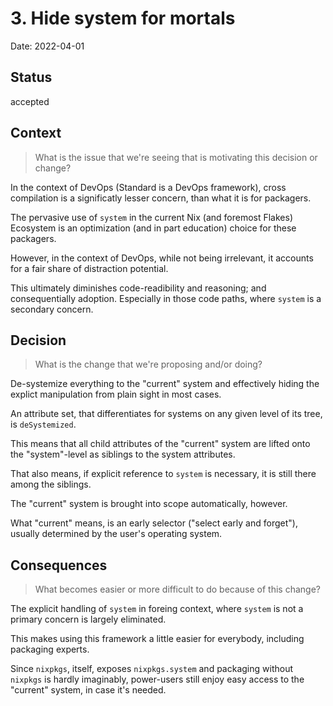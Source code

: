 # 3. Hide system for mortals

Date: 2022-04-01

## Status

accepted

## Context

> What is the issue that we're seeing that is motivating this decision or change?

<!-- write an answer to this question below -->

In the context of DevOps (Standard is a DevOps framework), cross compilation is a significatly lesser concern, than what it is for packagers.

The pervasive use of `system` in the current Nix (and foremost Flakes) Ecosystem is an optimization (and in part education) choice for these packagers.

However, in the context of DevOps, while not being irrelevant, it accounts for a fair share of distraction potential.

This ultimately diminishes code-readibility and reasoning; and consequentially adoption. Especially in those code paths, where `system` is a secondary concern.

## Decision

> What is the change that we're proposing and/or doing?

<!-- write an answer to this question below -->

De-systemize everything to the "current" system and effectively hiding the explict manipulation from plain sight in most cases.

An attribute set, that differentiates for systems on any given level of its tree, is `deSystemized`.

This means that all child attributes of the "current" system are lifted onto the "system"-level as siblings to the system attributes.

That also means, if explicit reference to `system` is necessary, it is still there among the siblings.

The "current" system is brought into scope automatically, however.

What "current" means, is an early selector ("select early and forget"), usually determined by the user's operating system.

## Consequences

> What becomes easier or more difficult to do because of this change?

<!-- write an answer to this question below -->

The explicit handling of `system` in foreing context, where `system` is not a primary concern is largely eliminated.

This makes using this framework a little easier for everybody, including packaging experts.

Since `nixpkgs`, itself, exposes `nixpkgs.system` and packaging without `nixpkgs` is hardly imaginably, power-users still enjoy easy access to the "current" system, in case it's needed.
